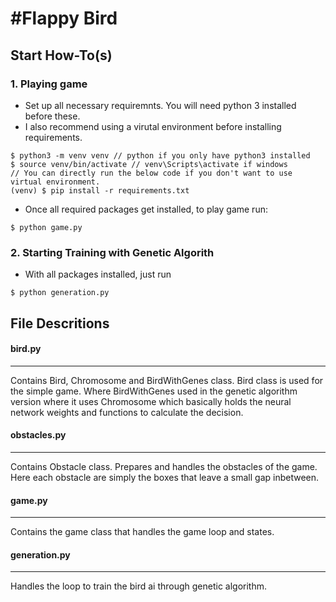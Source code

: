 #Flappy Bird
============

## Start How-To(s)

### 1. Playing game

- Set up all necessary requiremnts. You will need python 3 installed before these.
- I also recommend using a virutal environment before installing requirements.
```
$ python3 -m venv venv // python if you only have python3 installed
$ source venv/bin/activate // venv\Scripts\activate if windows
// You can directly run the below code if you don't want to use virtual environment.
(venv) $ pip install -r requirements.txt 
```
- Once all required packages get installed, to play game run:
```
$ python game.py
```

### 2. Starting Training with Genetic Algorith
- With all packages installed, just run
```
$ python generation.py
```

## File Descritions

#### bird.py
------------
Contains Bird, Chromosome and BirdWithGenes class.
Bird class is used for the simple game. Where BirdWithGenes used in the genetic algorithm version where it uses Chromosome which basically holds the neural network
weights and functions to calculate the decision.

#### obstacles.py
-----------------
Contains Obstacle class. Prepares and handles the obstacles of the game.
Here each obstacle are simply the boxes that leave a small gap inbetween.

#### game.py
------------
Contains the game class that handles the game loop and states.

#### generation.py
------------------
Handles the loop to train the bird ai through genetic algorithm.

